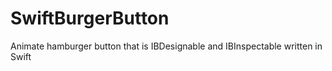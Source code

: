 # SwiftBurgerButton
Animate hamburger button that is IBDesignable and IBInspectable written in Swift 
